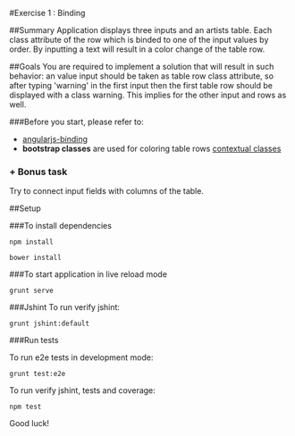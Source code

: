 #Exercise 1 : Binding

##Summary
Application displays three inputs and an artists table. Each class attribute of the row which is binded to one of the input values by order. By inputting a text will result in a color change of the table row.

##Goals
You are required to implement a solution that will result in such behavior:
an value input should be taken as table row class attribute, so after typing 'warning' in the first input then the first table row should be displayed with a
 class warning. This implies for the other input and rows as well.

###Before you start, please refer to:
* [angularjs-binding](https://egghead.io/lessons/angularjs-binding)
* **bootstrap classes** are used for coloring table rows [contextual classes](http://getbootstrap.com/css/#tables)

### + Bonus task
Try to connect input fields with columns of the table.

##Setup
 
###To install dependencies

```
npm install
```

```
bower install
```


###To start application in live reload mode

    grunt serve
    
###Jshint
To run verify jshint:
    
    grunt jshint:default

###Run tests

To run e2e tests in development mode:

    grunt test:e2e

To run verify jshint, tests and coverage:

    npm test

Good luck!

